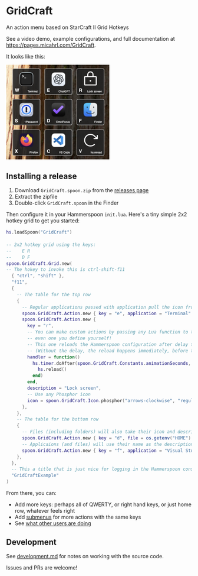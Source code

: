 # GridCraft

An action menu based on StarCraft II Grid Hotkeys

See a video demo, example configurations, and full documentation at <https://pages.micahrl.com/GridCraft>.

It looks like this:

<img src="./site/static/screenshot.png" alt="Screenshot of GridCraft in action" style="max-width: 20em;" />

## Installing a release

1. Download `GridCraft.spoon.zip` from the [releases page](https://github.com/mrled/GridCraft/releases)
2. Extract the zipfile
3. Double-click `GridCraft.spoon` in the Finder

Then configure it in your Hammerspoon `init.lua`.
Here's a tiny simple 2x2 hotkey grid to get you started:

```lua
hs.loadSpoon("GridCraft")

-- 2x2 hotkey grid using the keys:
--    E R
--    D F
spoon.GridCraft.Grid.new(
-- The hokey to invoke this is ctrl-shift-f11
  { "ctrl", "shift" },
  "f11",
  {
    -- The table for the top row
    {
      -- Regular applications passed with application pull the icon from the application
      spoon.GridCraft.Action.new { key = "e", application = "Terminal" },
      spoon.GridCraft.Action.new {
        key = "r",
        -- You can make custom actions by passing any Lua function to the action parameter,
        -- even one you define yourself!
        -- This one reloads the Hammerspoon configuration after delay to show the key selection animation.
        -- (Without the delay, the reload happens immediately, before the animationm runs.)
        handler = function()
          hs.timer.doAfter(spoon.GridCraft.Constants.animationSeconds, function()
            hs.reload()
          end)
        end,
        description = "Lock screen",
        -- Use any Phosphor icon
        icon = spoon.GridCraft.Icon.phosphor("arrows-clockwise", "regular")
      },
    },
    -- The table for the bottom row
    {
      -- Files (including folders) will also take their icon and description from the file
      spoon.GridCraft.Action.new { key = "d", file = os.getenv("HOME") .. "/Downloads" },
      -- Applicaions (and files) will use their name as the description, or you can override it
      spoon.GridCraft.Action.new { key = "f", application = "Visual Studio Code", description = "VS Code" },
    },
  },
  -- This a title that is just nice for logging in the Hammerspoon console.
  "GridCraftExample"
)
```

From there, you can:

* Add more keys: perhaps all of QWERTY, or right hand keys, or just home row, whatever feels right
* Add [submenus](https://pages.micahrl.com/GridCraft/docs/examples/simple-submenu/) for more actions with the same keys
* See [what other users are doing](https://pages.micahrl.com/GridCraft/docs/examples/in-the-wild/)

## Development

See [development.md](./development.md) for notes on working with the source code.

Issues and PRs are welcome!
